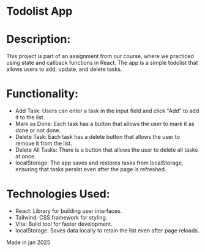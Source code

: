 # Todolist App

# Description:
This project is part of an assignment from our course, where we practiced using state and callback functions in React. The app is a simple todolist that allows users to add, update, and delete tasks.
# Functionality:
- Add Task: Users can enter a task in the input field and click "Add" to add it to the list.
- Mark as Done: Each task has a button that allows the user to mark it as done or not done.
- Delete Task: Each task has a delete button that allows the user to remove it from the list.
- Delete All Tasks: There is a button that allows the user to delete all tasks at once.
-  localStorage: The app saves and restores tasks from localStorage, ensuring that tasks persist even after the page is refreshed.
 # Technologies Used:
- React: Library for building user interfaces.
- Tailwind: CSS framework for styling.
- Vite: Build tool for faster development.
- localStorage: Saves data locally to retain the list even after page reloads.

Made in jan 2025
